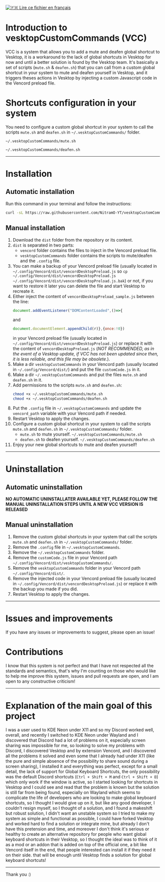 <!-- [🇫🇷 Lire ce fichier en français](README.fr.md) -->
[ ![🇫🇷 Lire ce fichier en français](https://img.shields.io/badge/%F0%9F%87%AB%F0%9F%87%B7-Lire%20ce%20fichier%20en%20fran%C3%A7ais-blue) ](README.fr.md)

# Introduction to vesktopCustomCommands (VCC)
VCC is a system that allows you to add a mute and deafen global shortcut to Vesktop, it is a workaround to the lack of global shortcuts in Vesktop for now and until a better solution is found by the Vesktop team.
It's basically a set of scripts (`mute.sh` & `deafen.sh`) that you can call from a custom global shortcut in your system to mute and deafen yourself in Vesktop, and it triggers theses actions in Vesktop by injecting a custom Javascript code in the Vencord preload file.

# Shortcuts configuration in your system
You need to configure a custom global shortcut in your system to call the scripts `mute.sh` and `deafen.sh` in `~/.vesktopCustomCommands/` folder.
```plaintext
~/.vesktopCustomCommands/mute.sh
```
```plaintext
~/.vesktopCustomCommands/deafen.sh
```

---

# Installation

## Automatic installation
Run this command in your terminal and follow the instructions:
```bash
curl -sL https://raw.githubusercontent.com/NitramO-YT/vesktopCustomCommands/main/install.sh | bash
```

## Manual installation
1. Download the `dist` folder from the repository or its content.
2. `dist` is separated in two parts:
    - `vencord` folder contains the files to inject in the Vencord preload file.
    - `vesktopCustomCommands` folder contains the scripts to mute/deafen and the `.config` file.
3. You can make a backup of your Vencord preload file (usually located in `~/.config/Vencord/dist/vencordDesktopPreload.js` so `cp ~/.config/Vencord/dist/vencordDesktopPreload.js ~/.config/Vencord/dist/vencordDesktopPreload.js.bak`) or not, if you want to restore it later you can delete the file and start Vesktop to recreate it.
4. Either inject the content of `vencordDesktopPreload_sample.js` between the line:
   ```javascript
   document.addEventListener("DOMContentLoaded",()=>{
   ```
   and
   ```javascript
   document.documentElement.appendChild(r)},{once:!0})
   ```
   in your Vencord preload file (usually located in `~/.config/Vencord/dist/vencordDesktopPreload.js`) or replace it with the content of `vencordDesktopPreload.js` (*NOT RECOMMENDED, as in the event of a Vesktop update, if VCC has not been updated since then, it is less reliable, and this file may be obsolete*.).
5. Make a dir `vesktopCustomCommands` in your Vencord path (usually located in `~/.config/Vencord/dist/`) and put the file `customCode.js` in it.
6. Make a dir `~/.vesktopCustomCommands` and put the files `mute.sh` and `deafen.sh` in it.
7. Add permissions to the scripts `mute.sh` and `deafen.sh`:
    ```bash
    chmod +x ~/.vesktopCustomCommands/mute.sh
    chmod +x ~/.vesktopCustomCommands/deafen.sh
    ```
8. Put the `.config` file in `~/.vesktopCustomCommands` and update the `vencord_path` variable with your Vencord path if needed.
9. Restart Vesktop to apply the changes.
10. Configure a custom global shortcut in your system to call the scripts `mute.sh` and `deafen.sh` in `~/.vesktopCustomCommands/` folder.
    - `mute.sh` to mute yourself. `~/.vesktopCustomCommands/mute.sh`
    - `deafen.sh` to deafen yourself. `~/.vesktopCustomCommands/deafen.sh`
11. Enjoy your new global shortcuts to mute and deafen yourself!

---

# Uninstallation

## Automatic uninstallation

**NO AUTOMATIC UNINSTALLATER AVAILABLE YET, PLEASE FOLLOW THE MANUAL UNINSTALLATION STEPS UNTIL A NEW VCC VERSION IS RELEASED**

## Manual uninstallation

1. Remove the custom global shortcuts in your system that call the scripts `mute.sh` and `deafen.sh` in `~/.vesktopCustomCommands/` folder.
2. Remove the `.config` file in `~/.vesktopCustomCommands`.
3. Remove the `~/.vesktopCustomCommands` folder.
4. Remove the `customCode.js` file in your Vencord path `~/.config/Vencord/dist/vesktopCustomCommands/`.
5. Remove the `vesktopCustomCommands` folder in your Vencord path `~/.config/Vencord/dist/`.
6. Remove the injected code in your Vencord preload file (usually located in `~/.config/Vencord/dist/vencordDesktopPreload.js`) or replace it with the backup you made if you did.
7. Restart Vesktop to apply the changes.

---

# Issues and improvements

If you have any issues or improvements to suggest, please open an issue!

# Contributions

I know that this system is not perfect and that I have not respected all the standards and semantics, that's why I'm counting on those who would like to help me improve this system, issues and pull requests are open, and I am open to any constructive criticism!

---

# Explanation of the main goal of this project

I was a user used to KDE Neon under X11 and so my Discord worked well, overall, and recently I switched to KDE Neon under Wayland and I discovered that Discord had a lot of problems on it, especially screen sharing was impossible for me, so looking to solve my problems with Discord, I discovered Vesktop and by extension Vencord, and I discovered all the problems it solved and even some that I already had under X11 (like the pure and simple absence of the possibility to share sound during a screen sharing), I installed it and everything was perfect, except for a small detail, the lack of support for Global Keyboard Shortcuts, the only possibility was the default Discord shortcuts (`Ctrl + Shift + M` and `Ctrl + Shift + D`) which only work if the window is active, so I started looking for shortcuts in Vesktop and I could see and read that the problem is known but the solution is still far from being found, especially on Wayland which seems to complicate the life of developers who are looking to make global keyboard shortcuts, so I thought I would give up on it, but like any good developer, I couldn't resign myself, so I thought of a solution, and I found a makeshift but robust solution, I didn't want an unstable system so I tried to make my system as simple and functional as possible, I could have forked Vesktop and worked hard to find a solution or integrate mine, but already I don't have this pretension and time, and moreover I don't think it's serious or healthy to create an alternative repository for people who want global keyboard shortcuts in their Vesktop, so I thought the ideal was to think of it as a mod or an addon that is added on top of the official one, a bit like Vencord itself in the end, that people interested can install it if they need it on their side. that will be enough until Vesktop finds a solution for global keyboard shortcuts!

---

Thank you :)



<!-- Made with ❤️ by NitramO -->